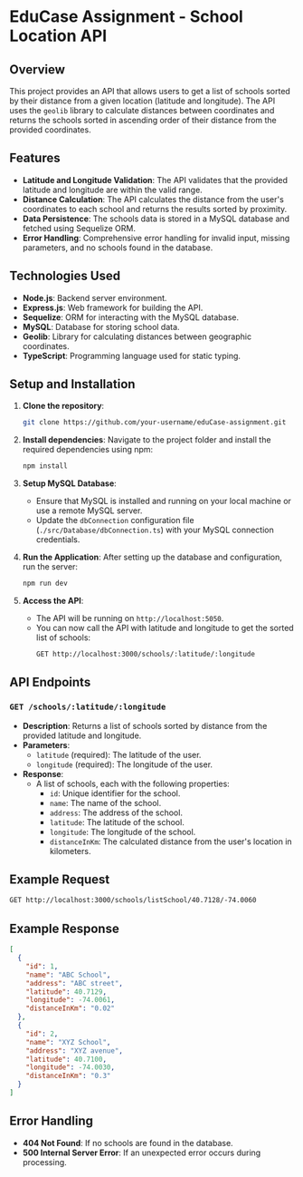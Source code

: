 

# EduCase Assignment - School Location API

## Overview

This project provides an API that allows users to get a list of schools sorted by their distance from a given location (latitude and longitude). The API uses the `geolib` library to calculate distances between coordinates and returns the schools sorted in ascending order of their distance from the provided coordinates.

## Features

- **Latitude and Longitude Validation**: The API validates that the provided latitude and longitude are within the valid range.
- **Distance Calculation**: The API calculates the distance from the user's coordinates to each school and returns the results sorted by proximity.
- **Data Persistence**: The schools data is stored in a MySQL database and fetched using Sequelize ORM.
- **Error Handling**: Comprehensive error handling for invalid input, missing parameters, and no schools found in the database.

## Technologies Used

- **Node.js**: Backend server environment.
- **Express.js**: Web framework for building the API.
- **Sequelize**: ORM for interacting with the MySQL database.
- **MySQL**: Database for storing school data.
- **Geolib**: Library for calculating distances between geographic coordinates.
- **TypeScript**: Programming language used for static typing.

## Setup and Installation

1. **Clone the repository**:
   ```bash
   git clone https://github.com/your-username/eduCase-assignment.git
   ```

2. **Install dependencies**:
   Navigate to the project folder and install the required dependencies using npm:
   ```bash
   npm install
   ```

3. **Setup MySQL Database**:
   - Ensure that MySQL is installed and running on your local machine or use a remote MySQL server.
   - Update the `dbConnection` configuration file (`./src/Database/dbConnection.ts`) with your MySQL connection credentials.

4. **Run the Application**:
   After setting up the database and configuration, run the server:
   ```bash
   npm run dev
   ```

5. **Access the API**:
   - The API will be running on `http://localhost:5050`.
   - You can now call the API with latitude and longitude to get the sorted list of schools:
     ```bash
     GET http://localhost:3000/schools/:latitude/:longitude
     ```

## API Endpoints

### `GET /schools/:latitude/:longitude`
- **Description**: Returns a list of schools sorted by distance from the provided latitude and longitude.
- **Parameters**:
  - `latitude` (required): The latitude of the user.
  - `longitude` (required): The longitude of the user.
- **Response**:
  - A list of schools, each with the following properties:
    - `id`: Unique identifier for the school.
    - `name`: The name of the school.
    - `address`: The address of the school.
    - `latitude`: The latitude of the school.
    - `longitude`: The longitude of the school.
    - `distanceInKm`: The calculated distance from the user's location in kilometers.

## Example Request

```bash
GET http://localhost:3000/schools/listSchool/40.7128/-74.0060
```

## Example Response

```json
[
  {
    "id": 1,
    "name": "ABC School",
    "address": "ABC street",
    "latitude": 40.7129,
    "longitude": -74.0061,
    "distanceInKm": "0.02"
  },
  {
    "id": 2,
    "name": "XYZ School",
    "address": "XYZ avenue",
    "latitude": 40.7100,
    "longitude": -74.0030,
    "distanceInKm": "0.3"
  }
]
```

## Error Handling


- **404 Not Found**: If no schools are found in the database.
- **500 Internal Server Error**: If an unexpected error occurs during processing.


